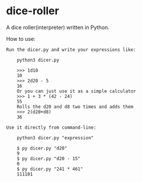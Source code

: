 # dice-roller
A dice roller(interpreter) written in Python.

How to use:

    Run the dicer.py and write your expressions like:

        python3 dicer.py

        >>> 1d10
        10
        >>> 2d20 - 5
        16
        Or you can just use it as a simple calculator
        >>> 1 + 3 * (42 - 24)
        55
        Rolls the d20 and d8 two times and adds them
        >>> 2(d20+d8)
        36 

    Use it directly from command-line:
        
        python3 dicer.py "expression"

        $ py dicer.py "d20"
        9
        $ py dicer.py "d20 - 15"
        0
        $ py dicer.py "241 * 461"
        111101
        
